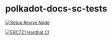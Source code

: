 # polkadot-docs-sc-tests

[![Setup Revive Node](https://github.com/nhussein11/polkadot-docs-sc-tests/actions/workflows/build-revive-node.yml/badge.svg)](https://github.com/nhussein11/polkadot-docs-sc-tests/actions/workflows/build-revive-node.yml)

[![ERC721 Hardhat CI](https://github.com/nhussein11/polkadot-smart-contracts-docs-tests/actions/workflows/erc721-hardhat.yml/badge.svg)](https://github.com/nhussein11/polkadot-smart-contracts-docs-tests/actions/workflows/erc721-hardhat.yml)